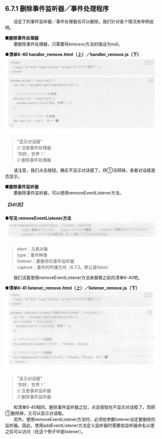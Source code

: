 ## 6.7.1 删除事件监听器／事件处理程序
&emsp;&emsp;设定了的事件监听器／事件处理器也可以删除。我们针对各个情况来举例说明。

**■删除事件处理器**<br>
&emsp;&emsp;要删除事件处理器，只需要将onxxxxx方法的值设为null。

**●清单6-40 handler_remove.html（上）／handler_remove.js（下）**
![image](../../images/c6/スクリーンショット&#32;2019-04-06&#32;午前8.37.25.png)
> "显示对话框"  
> // 注册事件处理器  
> '你好，世界！'  
> // 删除事件处理器

&emsp;&emsp;请注意，我们点击按钮，确实不显示对话框了。将①注释掉，查看对话框是否显示。

**■删除事件监听器**<br>
&emsp;&emsp;要删除事件监听器，可以使用removeEventListener方法。
##### 【341页】
**●写法 removeEventListener方法**
![image](../../images/c6/スクリーンショット&#32;2019-04-06&#32;午後2.31.39.png)
> elem：元素对象  
> type：事件种类  
> listener：要删除的事件监听器  
> capture：事件的传播方向（6.7.3。默认是false）

&emsp;&emsp;我们试着使用removeEventListener方法来替换之前的清单6-40吧。

**●清单6-41 listener_remove.html（上）／listener_remove.js（下）**
![image](../../images/c6/スクリーンショット&#32;2019-04-06&#32;午後2.43.20.png)
> "显示对话框"  
> '你好，世界！'  
> // 注册事件监听器  
> // 删除事件监听器

&emsp;&emsp;和清单6-40相同，删除事件监听器之后，点击按钮也不显示对话框了。而把①删除掉，又可以显示对话框。<br>
&emsp;&emsp;另外，使用removeEventListener方法时，必须给参数listener设定要删除的监听器。因此，使用addEventListener方法定义监听器时需要给监听器命名以便之后可以访问（在这个例子中是listener）。